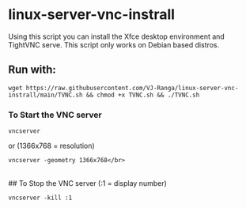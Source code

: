 # linux-server-vnc-instrall
Using this script you can install the Xfce desktop environment and TightVNC serve. This script only works on Debian based distros.

## Run with:

    wget https://raw.githubusercontent.com/VJ-Ranga/linux-server-vnc-instrall/main/TVNC.sh && chmod +x TVNC.sh && ./TVNC.sh


### To Start the VNC server </br>

    vncserver

or (1366x768 = resolution)</br>

    vncserver -geometry 1366x768</br>

</br>
## To Stop the VNC server (:1 = display number) </br>

    vncserver -kill :1

